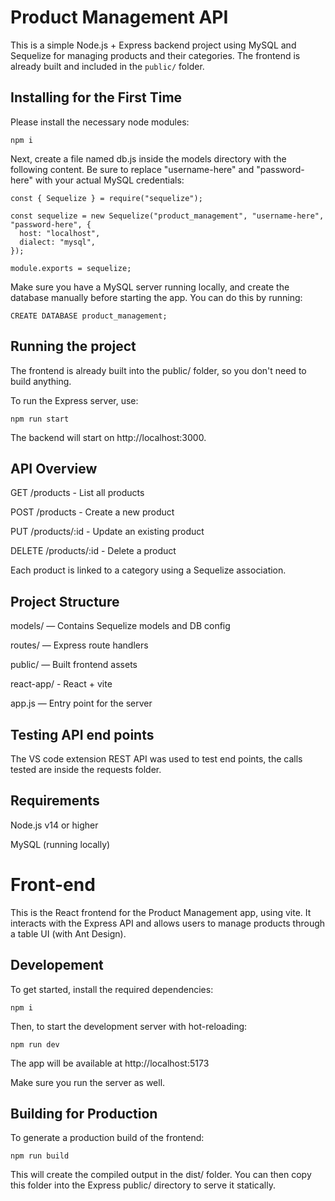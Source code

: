# Product Management API

This is a simple Node.js + Express backend project using MySQL and Sequelize for managing products and their categories. The frontend is already built and included in the `public/` folder.

## Installing for the First Time

Please install the necessary node modules:

`npm i`

Next, create a file named db.js inside the models directory with the following content. Be sure to replace "username-here" and "password-here" with your actual MySQL credentials:

```
const { Sequelize } = require("sequelize");

const sequelize = new Sequelize("product_management", "username-here", "password-here", {
  host: "localhost",
  dialect: "mysql",
});

module.exports = sequelize;
```

Make sure you have a MySQL server running locally, and create the database manually before starting the app. You can do this by running:

```
CREATE DATABASE product_management;
```

## Running the project

The frontend is already built into the public/ folder, so you don't need to build anything.

To run the Express server, use:

`npm run start`

The backend will start on http://localhost:3000.

## API Overview

GET /products - List all products

POST /products - Create a new product

PUT /products/:id - Update an existing product

DELETE /products/:id - Delete a product

Each product is linked to a category using a Sequelize association.

## Project Structure

models/ — Contains Sequelize models and DB config

routes/ — Express route handlers

public/ — Built frontend assets

react-app/ - React + vite

app.js — Entry point for the server

## Testing API end points

The VS code extension REST API was used to test end points, the calls tested are inside the requests folder.

## Requirements

Node.js v14 or higher

MySQL (running locally)

# Front-end

This is the React frontend for the Product Management app, using vite. It interacts with the Express API and allows users to manage products through a table UI (with Ant Design).

## Developement

To get started, install the required dependencies:

`npm i`

Then, to start the development server with hot-reloading:

`npm run dev`

The app will be available at http://localhost:5173

Make sure you run the server as well.

## Building for Production

To generate a production build of the frontend:

`npm run build`

This will create the compiled output in the dist/ folder. You can then copy this folder into the Express public/ directory to serve it statically.
